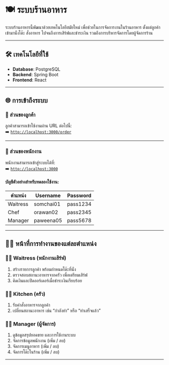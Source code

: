 # 🍽️ ระบบร้านอาหาร

ระบบร้านอาหารนี้พัฒนาด้วยเทคโนโลยีสมัยใหม่ เพื่อช่วยในการจัดการงานในร้านอาหาร ตั้งแต่ลูกค้าเข้ามานั่งโต๊ะ สั่งอาหาร ไปจนถึงการเสิร์ฟและชำระเงิน รวมถึงการบริหารจัดการโดยผู้จัดการร้าน

---

## 🛠️ เทคโนโลยีที่ใช้

- **Database**: PostgreSQL  
- **Backend**: Spring Boot  
- **Frontend**: React

---

## 🌐 การเข้าถึงระบบ

### 🔸 ส่วนของลูกค้า  
ลูกค้าสามารถเข้าใช้งานผ่าน URL ต่อไปนี้:  
➡️ [`http://localhost:3000/order`](http://localhost:3000/order)  

---

### 🔹 ส่วนของพนักงาน  
พนักงานสามารถเข้าสู่ระบบได้ที่:  
➡️ [`http://localhost:3000`](http://localhost:3000)

#### บัญชีตัวอย่างสำหรับทดลองใช้งาน:

| ตำแหน่ง   | Username    | Password  |
|-----------|-------------|-----------|
| Waitress  | somchai01   | pass1234  |
| Chef      | orawan02    | pass2345  |
| Manager   | paweena05   | pass5678  |

---

## 👩‍💼 หน้าที่การทำงานของแต่ละตำแหน่ง

### 🧑‍🍽️ **Waitress (พนักงานเสิร์ฟ)**
1. สร้างรายการลูกค้า พร้อมกำหนดโต๊ะที่นั่ง  
2. ตรวจสอบสถานะอาหารจากครัว เพื่อเตรียมเสิร์ฟ  
3. คิดเงินและปิดออร์เดอร์เมื่อชำระเงินเรียบร้อย  

### 👨‍🍳 **Kitchen (ครัว)**
1. รับคำสั่งอาหารจากลูกค้า  
2. เปลี่ยนสถานะอาหาร เช่น “กำลังทำ” หรือ “ทำเสร็จแล้ว”  

### 🧑‍💼 **Manager (ผู้จัดการ)**
1. ดูข้อมูลสรุปยอดขาย และการใช้งานระบบ  
2. จัดการข้อมูลพนักงาน (เพิ่ม / ลบ)  
3. จัดการเมนูอาหาร (เพิ่ม / ลบ)  
4. จัดการโต๊ะในร้าน (เพิ่ม / ลบ)  

---